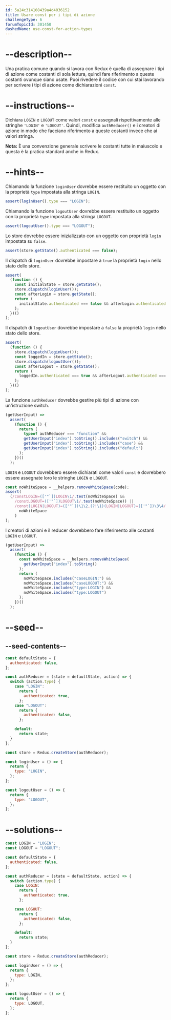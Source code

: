 ```yaml
---
id: 5a24c314108439a4d4036152
title: Usare const per i tipi di azione
challengeType: 6
forumTopicId: 301450
dashedName: use-const-for-action-types
---
```


# --description--

Una pratica comune quando si lavora con Redux è quella di assegnare i tipi di azione come costanti di sola lettura, quindi fare riferimento a queste costanti ovunque siano usate. Puoi rivedere il codice con cui stai lavorando per scrivere i tipi di azione come dichiarazioni `const`.

# --instructions--

Dichiara `LOGIN` e `LOGOUT` come valori `const` e assegnali rispettivamente alle stringhe `'LOGIN'` e `'LOGOUT'`. Quindi, modifica `authReducer()` e i creatori di azione in modo che facciano riferimento a queste costanti invece che ai valori stringa.

**Nota:** È una convenzione generale scrivere le costanti tutte in maiuscolo e questa è la pratica standard anche in Redux.

# --hints--

Chiamando la funzione `loginUser` dovrebbe essere restituito un oggetto con la proprietà `type` impostata alla stringa `LOGIN`.

```js
assert(loginUser().type === "LOGIN");
```

Chiamando la funzione `logoutUser` dovrebbe essere restituito un oggetto con la proprietà `type` impostata alla stringa `LOGOUT`.

```js
assert(logoutUser().type === "LOGOUT");
```

Lo store dovrebbe essere inizializzato con un oggetto con proprietà `login` impostata su `false`.

```js
assert(store.getState().authenticated === false);
```

Il dispatch di `loginUser` dovrebbe impostare a `true` la proprietà `login` nello stato dello store.

```js
assert(
  (function () {
    const initialState = store.getState();
    store.dispatch(loginUser());
    const afterLogin = store.getState();
    return (
      initialState.authenticated === false && afterLogin.authenticated === true
    );
  })()
);
```

Il dispatch di `logoutUser` dovrebbe impostare a `false` la proprietà `login` nello stato dello store.

```js
assert(
  (function () {
    store.dispatch(loginUser());
    const loggedIn = store.getState();
    store.dispatch(logoutUser());
    const afterLogout = store.getState();
    return (
      loggedIn.authenticated === true && afterLogout.authenticated === false
    );
  })()
);
```

La funzione `authReducer` dovrebbe gestire più tipi di azione con un'istruzione switch.

```js
(getUserInput) =>
  assert(
    (function () {
      return (
        typeof authReducer === "function" &&
        getUserInput("index").toString().includes("switch") &&
        getUserInput("index").toString().includes("case") &&
        getUserInput("index").toString().includes("default")
      );
    })()
  );
```

`LOGIN` e `LOGOUT` dovrebbero essere dichiarati come valori `const` e dovrebbero essere assegnate loro le stringhe `LOGIN` e `LOGOUT`.

```js
const noWhiteSpace = __helpers.removeWhiteSpace(code);
assert(
  (/constLOGIN=(['"`])LOGIN\1/.test(noWhiteSpace) &&
    /constLOGOUT=(['"`])LOGOUT\1/.test(noWhiteSpace)) ||
    /const(LOGIN|LOGOUT)=(['"`])\1\2,(?!\1)(LOGIN|LOGOUT)=(['"`])\3\4/.test(
      noWhiteSpace
    )
);
```

I creatori di azioni e il reducer dovrebbero fare riferimento alle costanti `LOGIN` e `LOGOUT`.

```js
(getUserInput) =>
  assert(
    (function () {
      const noWhiteSpace = __helpers.removeWhiteSpace(
        getUserInput("index").toString()
      );
      return (
        noWhiteSpace.includes("caseLOGIN:") &&
        noWhiteSpace.includes("caseLOGOUT:") &&
        noWhiteSpace.includes("type:LOGIN") &&
        noWhiteSpace.includes("type:LOGOUT")
      );
    })()
  );
```

# --seed--

## --seed-contents--

```js
const defaultState = {
  authenticated: false,
};

const authReducer = (state = defaultState, action) => {
  switch (action.type) {
    case "LOGIN":
      return {
        authenticated: true,
      };
    case "LOGOUT":
      return {
        authenticated: false,
      };

    default:
      return state;
  }
};

const store = Redux.createStore(authReducer);

const loginUser = () => {
  return {
    type: "LOGIN",
  };
};

const logoutUser = () => {
  return {
    type: "LOGOUT",
  };
};
```

# --solutions--

```js
const LOGIN = "LOGIN";
const LOGOUT = "LOGOUT";

const defaultState = {
  authenticated: false,
};

const authReducer = (state = defaultState, action) => {
  switch (action.type) {
    case LOGIN:
      return {
        authenticated: true,
      };

    case LOGOUT:
      return {
        authenticated: false,
      };

    default:
      return state;
  }
};

const store = Redux.createStore(authReducer);

const loginUser = () => {
  return {
    type: LOGIN,
  };
};

const logoutUser = () => {
  return {
    type: LOGOUT,
  };
};
```
